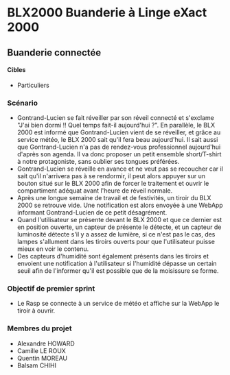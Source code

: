 # BLX2000 Buanderie à Linge eXact 2000

## Buanderie connectée

#### Cibles
- Particuliers

### Scénario
- Gontrand-Lucien se fait réveiller par son réveil connecté et s'exclame "J'ai bien dormi !! Quel temps fait-il aujourd'hui ?". En parallèle, le BLX 2000 est informé que Gontrand-Lucien vient de se réveiller, et grâce au service météo, le BLX 2000 sait qu'il fera beau aujourd'hui. Il sait aussi que Gontrand-Lucien n'a pas de rendez-vous professionnel aujourd'hui d'après son agenda. Il va donc proposer un petit ensemble short/T-shirt à notre protagoniste, sans oublier ses tongues préférées.
- Gontrand-Lucien se réveille en avance et ne veut pas se recoucher car il sait qu'il n'arrivera pas à se rendormir, il peut alors appuyer sur un bouton situé sur le BLX 2000 afin de forcer le traitement et ouvrir le compartiment adéquat avant l'heure de réveil normale.
- Après une longue semaine de travail et de festivités, un tiroir du BLX 2000 se retrouve vide. Une notification est alors envoyée à une WebApp informant Gontrand-Lucien de ce petit désagrément.
- Quand l'utilisateur se présente devant le BLX 2000 et que ce dernier est en position ouverte, un capteur de présente le détecte, et un capteur de luminosité détecte s'il y a assez de lumière, si ce n'est pas le cas, des lampes s'allument dans les tiroirs ouverts pour que l'utilisateur puisse mieux en voir le contenu.
- Des capteurs d'humidité sont également présents dans les tiroirs et envoient une notification à l'utilisateur si l'humidité dépasse un certain seuil afin de l'informer qu'il est possible que de la moisissure se forme.

### Objectif de premier sprint
- Le Rasp se connecte à un service de météo et affiche sur la WebApp le tiroir à ouvrir.

### Membres du projet
- Alexandre HOWARD
- Camille LE ROUX
- Quentin MOREAU
- Balsam CHIHI
